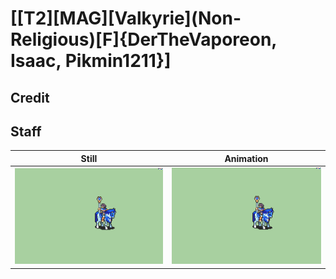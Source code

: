 # [\[T2\]\[MAG\]\[Valkyrie\]\(Non-Religious\)\[F\]{DerTheVaporeon, Isaac, Pikmin1211}]

## Credit


	
## Staff

| Still | Animation |
| :---: | :-------: |
| ![Staff still](./Staff_000.png) | ![Staff animation](./Staff.gif) |

